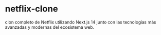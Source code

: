 # netflix-clone
clon completo de Netflix utilizando Next.js 14 junto con las tecnologías más avanzadas y modernas del ecosistema web. 
